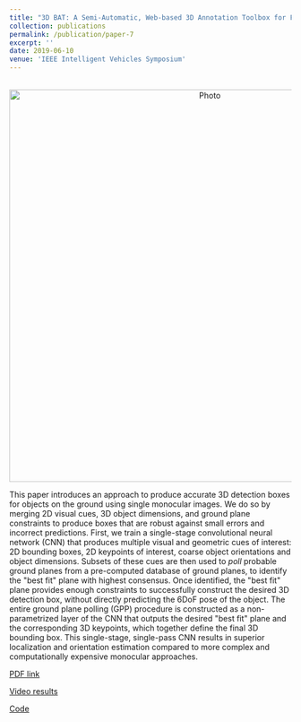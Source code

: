 ```yaml
---
title: "3D BAT: A Semi-Automatic, Web-based 3D Annotation Toolbox for Full-Surround, Multi-Modal Data Streams"
collection: publications
permalink: /publication/paper-7
excerpt: ''
date: 2019-06-10
venue: 'IEEE Intelligent Vehicles Symposium'
---
```

<p align="center">
  <img src="https://arangesh.github.io/images/paper-7-im.png?raw=true" alt="Photo" style="width: 700px;"/> 
</p>

This paper introduces an approach to produce accurate 3D detection boxes for objects on the ground using single monocular images. We do so by merging 2D visual cues, 3D object dimensions, and ground plane constraints to produce boxes that are robust against small errors and incorrect predictions. First, we train a single-stage convolutional neural network (CNN) that produces multiple visual and geometric cues of interest: 2D bounding boxes, 2D keypoints of interest, coarse object orientations and object dimensions. Subsets of these cues are then used to *poll* probable ground planes from a pre-computed database of ground planes, to identify the "best fit" plane with highest consensus. Once identified, the "best fit" plane provides enough constraints to successfully construct the desired 3D detection box, without directly predicting the 6DoF pose of the object. The entire ground plane polling (GPP) procedure is constructed as a non-parametrized layer of the CNN that outputs the desired "best fit" plane and the corresponding 3D keypoints, which together define the final 3D bounding box.  This single-stage, single-pass CNN results in superior localization and orientation estimation compared to more complex and computationally expensive monocular approaches.

[PDF link](http://cvrr.ucsd.edu/publications/2019/3D-BAT.pdf)

[Video results](https://youtu.be/gSGG4Lw8BSU)

[Code](https://github.com/walzimmer/3d-bat)
